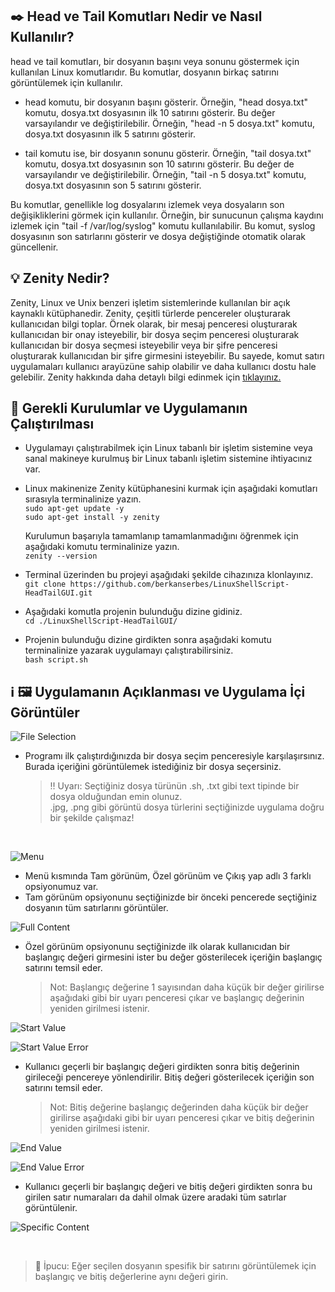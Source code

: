 ## :black_nib: Head ve Tail Komutları Nedir ve Nasıl Kullanılır?
head ve tail komutları, bir dosyanın başını veya sonunu göstermek için kullanılan Linux komutlarıdır.
Bu komutlar, dosyanın birkaç satırını görüntülemek için kullanılır.

* head komutu, bir dosyanın başını gösterir. Örneğin, "head dosya.txt" komutu, dosya.txt dosyasının ilk 10 satırını gösterir. Bu değer varsayılandır ve değiştirilebilir. Örneğin, "head -n 5 dosya.txt" komutu, dosya.txt dosyasının ilk 5 satırını gösterir.

* tail komutu ise, bir dosyanın sonunu gösterir. Örneğin, "tail dosya.txt" komutu, dosya.txt dosyasının son 10 satırını gösterir. Bu değer de varsayılandır ve değiştirilebilir. Örneğin, "tail -n 5 dosya.txt" komutu, dosya.txt dosyasının son 5 satırını gösterir.

Bu komutlar, genellikle log dosyalarını izlemek veya dosyaların son değişikliklerini görmek için kullanılır. Örneğin, bir sunucunun çalışma kaydını izlemek için "tail -f /var/log/syslog" komutu kullanılabilir. Bu komut, syslog dosyasının son satırlarını gösterir ve dosya değiştiğinde otomatik olarak güncellenir.

## :bulb: Zenity Nedir?
Zenity, Linux ve Unix benzeri işletim sistemlerinde kullanılan bir açık kaynaklı kütüphanedir. Zenity, çeşitli türlerde pencereler oluşturarak kullanıcıdan bilgi toplar. Örnek olarak, bir mesaj penceresi oluşturarak kullanıcıdan bir onay isteyebilir, bir dosya seçim penceresi oluşturarak kullanıcıdan bir dosya seçmesi isteyebilir veya bir şifre penceresi oluşturarak kullanıcıdan bir şifre girmesini isteyebilir. Bu sayede, komut satırı uygulamaları kullanıcı arayüzüne sahip olabilir ve daha kullanıcı dostu hale gelebilir.
Zenity hakkında daha detaylı bilgi edinmek için [tıklayınız.](https://ostechnix.com/zenity-create-gui-dialog-boxes-in-bash-scripts/)

## :electric_plug: Gerekli Kurulumlar ve Uygulamanın Çalıştırılması
* Uygulamayı çalıştırabilmek için Linux tabanlı bir işletim sistemine veya sanal makineye kurulmuş bir Linux tabanlı işletim
  sistemine ihtiyacınız var.

* Linux makinenize Zenity kütüphanesini kurmak için aşağıdaki komutları sırasıyla terminalinize yazın. <br>
   `sudo apt-get update -y` <br>
   `sudo apt-get install -y zenity`

   Kurulumun başarıyla tamamlanıp tamamlanmadığını öğrenmek için aşağıdaki komutu terminalinize yazın. <br>
   `zenity --version`

* Terminal üzerinden bu projeyi aşağıdaki şekilde cihazınıza klonlayınız. <br>
  `git clone https://github.com/berkanserbes/LinuxShellScript-HeadTailGUI.git`

* Aşağıdaki komutla projenin bulunduğu dizine gidiniz. <br>
  `cd ./LinuxShellScript-HeadTailGUI/`

* Projenin bulunduğu dizine girdikten sonra aşağıdaki komutu terminalinize yazarak uygulamayı çalıştırabilirsiniz. <br>
  `bash script.sh`

## :information_source: :framed_picture: Uygulamanın Açıklanması ve Uygulama İçi Görüntüler
![File Selection](https://github.com/berkanserbes/LinuxShellScript-HeadTailGUI/blob/main/Screenshot/file-selection.png?raw=true)

* Programı ilk çalıştırdığınızda bir dosya seçim penceresiyle karşılaşırsınız. <br>
  Burada içeriğini görüntülemek istediğiniz bir dosya seçersiniz.

  > :bangbang: Uyarı: Seçtiğiniz dosya türünün .sh, .txt gibi text tipinde bir dosya olduğundan emin olunuz. <br>
    .jpg, .png gibi görüntü dosya türlerini seçtiğinizde uygulama doğru bir şekilde çalışmaz! 

<br>

![Menu](https://github.com/berkanserbes/LinuxShellScript-HeadTailGUI/blob/main/Screenshot/menu.png?raw=true)

* Menü kısmında Tam görünüm, Özel görünüm ve Çıkış yap adlı 3 farklı opsiyonumuz var.
* Tam görünüm opsiyonunu seçtiğinizde bir önceki pencerede seçtiğiniz dosyanın tüm satırlarını görüntüler. <br>
  
![Full Content](https://github.com/berkanserbes/LinuxShellScript-HeadTailGUI/blob/main/Screenshot/FullContent.png?raw=true)

* Özel görünüm opsiyonunu seçtiğinizde ilk olarak kullanıcıdan bir başlangıç değeri girmesini ister bu değer gösterilecek içeriğin başlangıç satırını temsil eder.
  > Not: Başlangıç değerine 1 sayısından daha küçük bir değer girilirse aşağıdaki gibi bir uyarı penceresi çıkar ve başlangıç değerinin yeniden girilmesi istenir.

![Start Value](https://github.com/berkanserbes/LinuxShellScript-HeadTailGUI/blob/main/Screenshot/start2.png?raw=true)

![Start Value Error](https://github.com/berkanserbes/LinuxShellScript-HeadTailGUI/blob/main/Screenshot/start-err.png?raw=true)

* Kullanıcı geçerli bir başlangıç değeri girdikten sonra bitiş değerinin girileceği pencereye yönlendirilir. Bitiş değeri gösterilecek içeriğin son satırını temsil eder.
  > Not: Bitiş değerine başlangıç değerinden daha küçük bir değer girilirse aşağıdaki gibi bir uyarı penceresi çıkar ve bitiş değerinin yeniden girilmesi istenir.
  
![End Value](https://github.com/berkanserbes/LinuxShellScript-HeadTailGUI/blob/main/Screenshot/end-1.png?raw=true)  

![End Value Error](https://github.com/berkanserbes/LinuxShellScript-HeadTailGUI/blob/main/Screenshot/end-2.png?raw=true)

* Kullanıcı geçerli bir başlangıç değeri ve bitiş değeri girdikten sonra bu girilen satır numaraları da dahil olmak üzere aradaki tüm satırlar görüntülenir.

![Specific Content](https://github.com/berkanserbes/LinuxShellScript-HeadTailGUI/blob/main/Screenshot/show-specific.png?raw=true)

<br>

> :mag_right: İpucu: Eğer seçilen dosyanın spesifik bir satırını görüntülemek için başlangıç ve bitiş değerlerine aynı değeri girin.